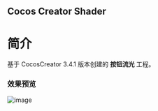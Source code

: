 ## Cocos Creator Shader

# 简介
基于 CocosCreator 3.4.1 版本创建的 **按钮流光** 工程。

### 效果预览
![image](https://gitee.com/yeshaohelpme/ShaderDemoImageLibrary/raw/master/gif/20220224/2022022431.gif)